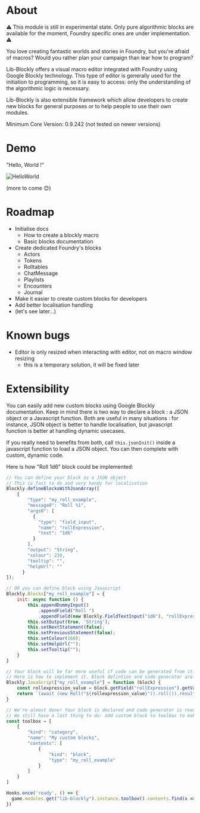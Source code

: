 # About

 :warning: This module is still in experimental state. Only pure algorithmic blocks are available for the moment, Foundry specific ones are under implementation.  :warning:

You love creating fantastic worlds and stories in Foundry, but you're afraid of macros? Would you rather plan your campaign than lear how to program? 

Lib-Blockly offers a visual macro editor integrated with Foundry using Google Blockly technology. This type of editor is generally used for the initiation to programming, so it is easy to access: only the understanding of the algorithmic logic is necessary.

Lib-Blockly is also extensible framework which allow developers to create new blocks for general purposes or to help people to use their own modules.

Minimum Core Version: 0.9.242 (not tested on newer versions)

# Demo

"Hello, World !"

![HelloWorld](https://user-images.githubusercontent.com/1334405/170825801-e54456d6-5bea-4874-a5de-b670f1a79a03.gif)

(more to come :blush:)

# Roadmap
  * Initialise docs
    * How to create a blockly macro
    * Basic blocks documentation  
  * Create dedicated Foundry's blocks
    * Actors
    * Tokens
    * Rolltables
    * ChatMessage
    * Playlists
    * Encounters
    * Journal  
  * Make it easier to create custom blocks for developers  
  * Add better localisation handling  
  * (let's see later...)

# Known bugs
  * Editor is only resized when interacting with editor, not on macro window resizing
    * this is a temporary solution, it will be fixed later  

# Extensibility

You can easily add new custom blocks using Google Blockly documentation. Keep in mind there is two way to declare a block : a JSON object or a Javascript function. Both are useful in many situations : for instance, JSON object is better to handle localisation, but javascript function is better at handling dynamic usecases.

If you really need to benefits from both, call `this.jsonInit()` inside a javascript function to load a JSON object. You can then complete with custom, dynamic code.

Here is how "Roll 1d6" block could be implemented:
```javascript
// You can define your block as a JSON object
// This is fast to do and very handy for localisation
Blockly.defineBlocksWithJsonArray([
    {
        "type": "my_roll_example",
        "message0": "Roll %1",
        "args0": [
          {
            "type": "field_input",
            "name": "rollExpression",
            "text": "1d6"
          }
        ],
        "output": "String",
        "colour": 230,
        "tooltip": "",
        "helpUrl": ""
      }
]);

// OR you can define block using Javascript
Blockly.Blocks["my_roll_example"] = {
    init: async function () {
        this.appendDummyInput()
            .appendField("Roll ")
            .appendField(new Blockly.FieldTextInput("1d6"), "rollExpression");
        this.setOutput(true, 'String');
        this.setNextStatement(false);
        this.setPreviousStatement(false);
        this.setColour(160);
        this.setHelpUrl("");
        this.setTooltip("");
    }
}

// Your block will be far more useful if code can be generated from it!
// Here is how to implement it. Block defintion and code generator are linked using the 'type' key.
Blockly.JavaScript["my_roll_example"] = function (block) {
    const rollexpression_value = block.getField("rollExpression").getValue();
    return `(await (new Roll("${rollexpression_value}")).roll()).result`;
}

// We're almost done! Your block is declared and code generator is ready.
// We still have a last thing to do: add custom block to toolbox to make it usable!
const toolbox = [
    {
        "kind": "category",
        "name": "My custom blocks",
        "contents": [
            {
                "kind": "block",
                "type": "my_roll_example"
            }
        ]
    }
]

Hooks.once('ready', () => {
  game.modules.get("lib-blockly").instance.toolbox().contents.find(x => x.name === "Foundry").contents.push(...toolbox);
})

```
